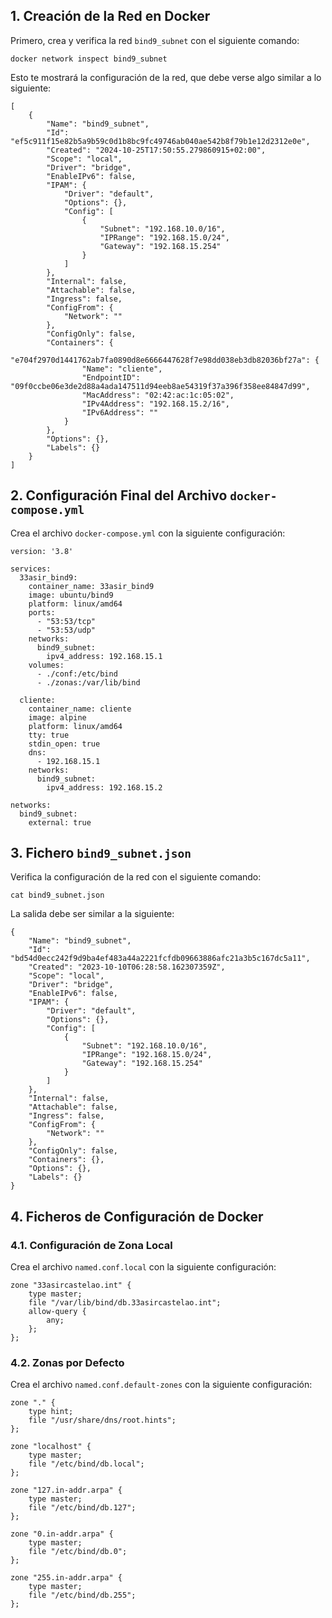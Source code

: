  ## 1. Creación de la Red en Docker

Primero, crea y verifica la red `bind9_subnet` con el siguiente comando:

```
docker network inspect bind9_subnet
```

Esto te mostrará la configuración de la red, que debe verse algo similar a lo siguiente:

```
[
    {
        "Name": "bind9_subnet",
        "Id": "ef5c911f15e82b5a9b59c0d1b8bc9fc49746ab040ae542b8f79b1e12d2312e0e",
        "Created": "2024-10-25T17:50:55.279860915+02:00",
        "Scope": "local",
        "Driver": "bridge",
        "EnableIPv6": false,
        "IPAM": {
            "Driver": "default",
            "Options": {},
            "Config": [
                {
                    "Subnet": "192.168.10.0/16",
                    "IPRange": "192.168.15.0/24",
                    "Gateway": "192.168.15.254"
                }
            ]
        },
        "Internal": false,
        "Attachable": false,
        "Ingress": false,
        "ConfigFrom": {
            "Network": ""
        },
        "ConfigOnly": false,
        "Containers": {
            "e704f2970d1441762ab7fa0890d8e6666447628f7e98dd038eb3db82036bf27a": {
                "Name": "cliente",
                "EndpointID": "09f0ccbe06e3de2d88a4ada147511d94eeb8ae54319f37a396f358ee84847d99",
                "MacAddress": "02:42:ac:1c:05:02",
                "IPv4Address": "192.168.15.2/16",
                "IPv6Address": ""
            }
        },
        "Options": {},
        "Labels": {}
    }
]
```
## 2. Configuración Final del Archivo `docker-compose.yml`

Crea el archivo `docker-compose.yml` con la siguiente configuración:

```
version: '3.8'

services:
  33asir_bind9:
    container_name: 33asir_bind9
    image: ubuntu/bind9
    platform: linux/amd64
    ports:
      - "53:53/tcp"
      - "53:53/udp"
    networks:
      bind9_subnet:
        ipv4_address: 192.168.15.1
    volumes:
      - ./conf:/etc/bind
      - ./zonas:/var/lib/bind

  cliente:
    container_name: cliente
    image: alpine
    platform: linux/amd64
    tty: true
    stdin_open: true
    dns:
      - 192.168.15.1
    networks:
      bind9_subnet:
        ipv4_address: 192.168.15.2

networks:
  bind9_subnet:
    external: true
```
## 3. Fichero `bind9_subnet.json`

Verifica la configuración de la red con el siguiente comando:

```
cat bind9_subnet.json
```

La salida debe ser similar a la siguiente:

```
{
    "Name": "bind9_subnet",
    "Id": "bd54d0ecc242f9d9ba4ef483a44a2221fcfdb09663886afc21a3b5c167dc5a11",
    "Created": "2023-10-10T06:28:58.162307359Z",
    "Scope": "local",
    "Driver": "bridge",
    "EnableIPv6": false,
    "IPAM": {
        "Driver": "default",
        "Options": {},
        "Config": [
            {
                "Subnet": "192.168.10.0/16",
                "IPRange": "192.168.15.0/24",
                "Gateway": "192.168.15.254"
            }
        ]
    },
    "Internal": false,
    "Attachable": false,
    "Ingress": false,
    "ConfigFrom": {
        "Network": ""
    },
    "ConfigOnly": false,
    "Containers": {},
    "Options": {},
    "Labels": {}
}
```
## 4. Ficheros de Configuración de Docker

### 4.1. Configuración de Zona Local

Crea el archivo `named.conf.local` con la siguiente configuración:

```
zone "33asircastelao.int" {
    type master;
    file "/var/lib/bind/db.33asircastelao.int";
    allow-query {
        any;
    };
};
```

### 4.2. Zonas por Defecto

Crea el archivo `named.conf.default-zones` con la siguiente configuración:

```
zone "." {
    type hint;
    file "/usr/share/dns/root.hints";
};

zone "localhost" {
    type master;
    file "/etc/bind/db.local";
};

zone "127.in-addr.arpa" {
    type master;
    file "/etc/bind/db.127";
};

zone "0.in-addr.arpa" {
    type master;
    file "/etc/bind/db.0";
};

zone "255.in-addr.arpa" {
    type master;
    file "/etc/bind/db.255";
};
```


